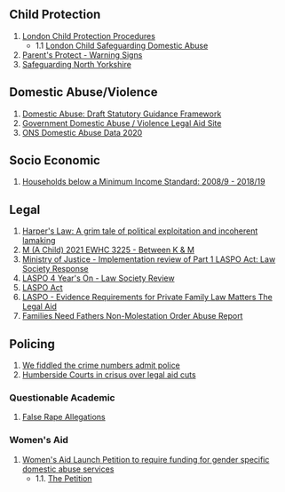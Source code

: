 ## Child Protection
1. [London Child Protection Procedures](https://www.londoncp.co.uk/index.html#)
    - 1.1 [London Child Safeguarding Domestic Abuse](https://www.londoncp.co.uk/sg_ch_dom_abuse.html#)
2. [Parent's Protect - Warning Signs](https://www.parentsprotect.co.uk/warning-signs-in-children-and-adults.htm)
3. [Safeguarding North Yorkshire](https://cyps.northyorks.gov.uk/safeguarding)

## Domestic Abuse/Violence
1. [Domestic Abuse: Draft Statutory Guidance Framework](https://www.gov.uk/government/consultations/domestic-abuse-act-statutory-guidance/domestic-abuse-draft-statutory-guidance-framework#annex-a--support-available-for-victims)
2. [Government Domestic Abuse / Violence Legal Aid Site](https://www.gov.uk/legal-aid/domestic-abuse-or-violence)
3. [ONS Domestic Abuse Data 2020](https://www.ons.gov.uk/peoplepopulationandcommunity/crimeandjustice/bulletins/domesticabuseinenglandandwalesoverview/november2020#:~:text=According%20to%20the%20Crime%20Survey,last%20year%20(Figure%201).&text=The%20remaining%2059%25%20(758%2C941),as%20domestic%20abuse-related%20crimes)

## Socio Economic 
1. [Households below a Minimum Income Standard: 2008/9 - 2018/19](https://www.jrf.org.uk/report/households-below-minimum-income-standard-2018-19)

## Legal 
1. [Harper's Law: A grim tale of political exploitation and incoherent lamaking](https://thesecretbarrister.com/2021/11/24/harpers-law-a-grim-tale-of-political-exploitation-and-incoherent-lawmaking/)
2. [M (A Child) 2021 EWHC 3225 - Between K & M](https://www.bailii.org/ew/cases/EWHC/Fam/2021/3225.html)
3. [Ministry of Justice - Implementation review of Part 1 LASPO Act: Law Society Response](https://www.lawsociety.org.uk/campaigns/consultation-responses/ministry-of-justice-laspo-part-1-post-implementation-review-law-society-response)
4. [LASPO 4 Year's On - Law Society Review](https://www.lawsociety.org.uk/topics/research/laspo-4-years-on)
5. [LASPO Act](https://www.lawsociety.org.uk/topics/legal-aid/laspo-act)
6. [LASPO - Evidence Requirements for Private Family Law Matters The Legal Aid](https://assets.publishing.service.gov.uk/government/uploads/system/uploads/attachment_data/file/885447/Evidence_Requirements_for_Private_Family_Law_Matters_guidance_version_10.pdf)
7. [Families Need Fathers Non-Molestation Order Abuse Report](https://fnf.org.uk/component/phocadownload/file/238-fnf-report-on-non-molestation-order-abuse-oct-2018)

## Policing
1. [We fiddled the crime numbers admit police](https://www.thetimes.co.uk/article/we-fiddled-the-crime-numbers-admit-police-l7m6t8g7qmg)
2. [Humberside Courts in crisus over legal aid cuts](https://www.channel4.com/news/hull-court-crisis-legal-aid-cuts-court-video)

### Questionable Academic
1. [False Rape Allegations](https://archive.org/details/FalseRapeAllegations/page/n3/mode/2up)

### Women's Aid
1. [Women's Aid Launch Petition to require funding for gender specific domestic abuse services](https://www.womensaid.org.uk/international-womens-day-womens-aid-launches-petition-to-require-local-authorities-to-fund-womens-domestic-abuse-services/)
    - 1.1. [The Petition](https://petition.parliament.uk/petitions/577718)
